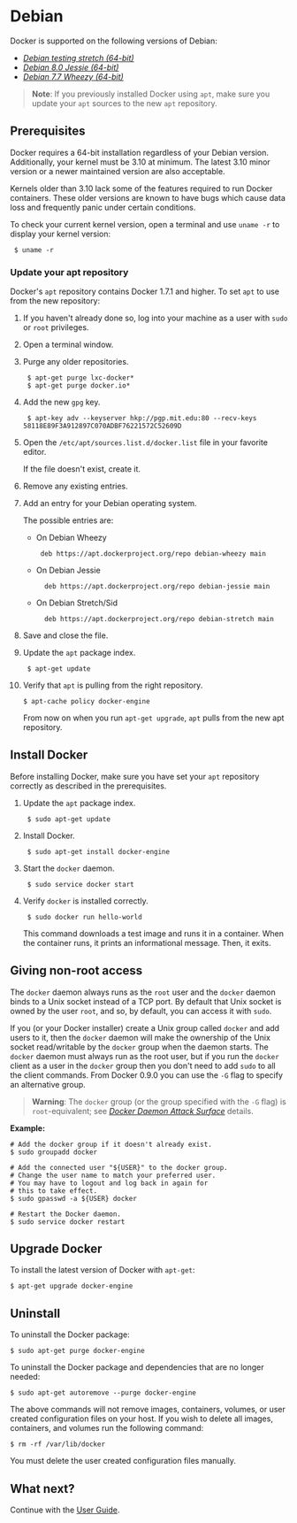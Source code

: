 <!--[metadata]>
+++
title = "Installation on Debian"
description = "Instructions for installing Docker on Debian."
keywords = ["Docker, Docker documentation, installation,  debian"]
[menu.main]
parent = "smn_linux"
weight=-2
+++
<![end-metadata]-->

# Debian

Docker is supported on the following versions of Debian:

 - [*Debian testing stretch (64-bit)*](#debian-wheezy-stable-7-x-64-bit)
 - [*Debian 8.0 Jessie (64-bit)*](#debian-jessie-80-64-bit)
 - [*Debian 7.7 Wheezy (64-bit)*](#debian-wheezy-stable-7-x-64-bit)

 >**Note**: If you previously installed Docker using `apt`, make sure you update
 your `apt` sources to the new `apt` repository.

## Prerequisites

 Docker requires a 64-bit installation regardless of your Debian version.
 Additionally, your kernel must be 3.10 at minimum. The latest 3.10 minor
 version or a newer maintained version are also acceptable.

 Kernels older than 3.10 lack some of the features required to run Docker
 containers. These older versions are known to have bugs which cause data loss
 and frequently panic under certain conditions.

 To check your current kernel version, open a terminal and use `uname -r` to
 display your kernel version:

     $ uname -r

### Update your apt repository

Docker's `apt` repository contains Docker 1.7.1 and higher. To set `apt` to use
from the new repository:

 1. If you haven't already done so, log into your machine as a user with `sudo` or `root` privileges.

 2. Open a terminal window.

 3. Purge any older repositories.

         $ apt-get purge lxc-docker*
         $ apt-get purge docker.io*

 4. Add the new `gpg` key.

         $ apt-key adv --keyserver hkp://pgp.mit.edu:80 --recv-keys 58118E89F3A912897C070ADBF76221572C52609D

 5. Open the `/etc/apt/sources.list.d/docker.list` file in your favorite editor.

     If the file doesn't exist, create it.

 6. Remove any existing entries.

 7. Add an entry for your Debian operating system.

     The possible entries are:

     - On Debian Wheezy

            deb https://apt.dockerproject.org/repo debian-wheezy main

    - On Debian Jessie

            deb https://apt.dockerproject.org/repo debian-jessie main

    - On Debian Stretch/Sid

            deb https://apt.dockerproject.org/repo debian-stretch main

 8. Save and close the file.

 9. Update the `apt` package index.

         $ apt-get update

 10. Verify that `apt` is pulling from the right repository.

         $ apt-cache policy docker-engine

     From now on when you run `apt-get upgrade`, `apt` pulls from the new apt repository.  

## Install Docker

Before installing Docker, make sure you have set your `apt` repository correctly as described in the prerequisites.

1. Update the `apt` package index.

        $ sudo apt-get update

2. Install Docker.

        $ sudo apt-get install docker-engine

5. Start the `docker` daemon.

        $ sudo service docker start

6. Verify `docker` is installed correctly.

        $ sudo docker run hello-world

    This command downloads a test image and runs it in a container. When the
    container runs, it prints an informational message. Then, it exits.


## Giving non-root access

The `docker` daemon always runs as the `root` user and the `docker`
daemon binds to a Unix socket instead of a TCP port. By default that
Unix socket is owned by the user `root`, and so, by default, you can
access it with `sudo`.

If you (or your Docker installer) create a Unix group called `docker`
and add users to it, then the `docker` daemon will make the ownership of
the Unix socket read/writable by the `docker` group when the daemon
starts. The `docker` daemon must always run as the root user, but if you
run the `docker` client as a user in the `docker` group then you don't
need to add `sudo` to all the client commands. From Docker 0.9.0 you can
use the `-G` flag to specify an alternative group.

> **Warning**:
> The `docker` group (or the group specified with the `-G` flag) is
> `root`-equivalent; see [*Docker Daemon Attack Surface*](../articles/security.md#docker-daemon-attack-surface) details.

**Example:**

    # Add the docker group if it doesn't already exist.
    $ sudo groupadd docker

    # Add the connected user "${USER}" to the docker group.
    # Change the user name to match your preferred user.
    # You may have to logout and log back in again for
    # this to take effect.
    $ sudo gpasswd -a ${USER} docker

    # Restart the Docker daemon.
    $ sudo service docker restart

## Upgrade Docker

To install the latest version of Docker with `apt-get`:

    $ apt-get upgrade docker-engine

## Uninstall

To uninstall the Docker package:

    $ sudo apt-get purge docker-engine

To uninstall the Docker package and dependencies that are no longer needed:

    $ sudo apt-get autoremove --purge docker-engine

The above commands will not remove images, containers, volumes, or user created
configuration files on your host. If you wish to delete all images, containers,
and volumes run the following command:

    $ rm -rf /var/lib/docker

You must delete the user created configuration files manually.

## What next?

Continue with the [User Guide](../userguide/).
